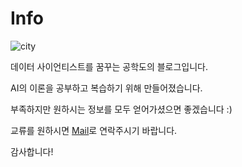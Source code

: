 # Info

![city](.images/city.jpg)

데이터 사이언티스트를 꿈꾸는 공학도의 블로그입니다.

AI의 이론을 공부하고 복습하기 위해 만들어졌습니다.

부족하지만 원하시는 정보를 모두 얻어가셨으면 좋겠습니다 :)

교류를 원하시면 [Mail](taewwon@naver.com)로 연락주시기 바랍니다.

감사합니다!
